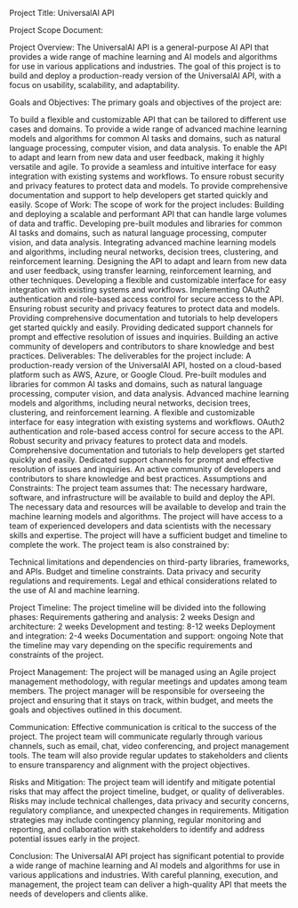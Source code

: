 Project Title: UniversalAI API

Project Scope Document:

Project Overview:
The UniversalAI API is a general-purpose AI API that provides a wide range of machine learning and AI models and algorithms for use in various applications and industries. The goal of this project is to build and deploy a production-ready version of the UniversalAI API, with a focus on usability, scalability, and adaptability.

Goals and Objectives:
The primary goals and objectives of the project are:

To build a flexible and customizable API that can be tailored to different use cases and domains.
To provide a wide range of advanced machine learning models and algorithms for common AI tasks and domains, such as natural language processing, computer vision, and data analysis.
To enable the API to adapt and learn from new data and user feedback, making it highly versatile and agile.
To provide a seamless and intuitive interface for easy integration with existing systems and workflows.
To ensure robust security and privacy features to protect data and models.
To provide comprehensive documentation and support to help developers get started quickly and easily.
Scope of Work:
The scope of work for the project includes:
Building and deploying a scalable and performant API that can handle large volumes of data and traffic.
Developing pre-built modules and libraries for common AI tasks and domains, such as natural language processing, computer vision, and data analysis.
Integrating advanced machine learning models and algorithms, including neural networks, decision trees, clustering, and reinforcement learning.
Designing the API to adapt and learn from new data and user feedback, using transfer learning, reinforcement learning, and other techniques.
Developing a flexible and customizable interface for easy integration with existing systems and workflows.
Implementing OAuth2 authentication and role-based access control for secure access to the API.
Ensuring robust security and privacy features to protect data and models.
Providing comprehensive documentation and tutorials to help developers get started quickly and easily.
Providing dedicated support channels for prompt and effective resolution of issues and inquiries.
Building an active community of developers and contributors to share knowledge and best practices.
Deliverables:
The deliverables for the project include:
A production-ready version of the UniversalAI API, hosted on a cloud-based platform such as AWS, Azure, or Google Cloud.
Pre-built modules and libraries for common AI tasks and domains, such as natural language processing, computer vision, and data analysis.
Advanced machine learning models and algorithms, including neural networks, decision trees, clustering, and reinforcement learning.
A flexible and customizable interface for easy integration with existing systems and workflows.
OAuth2 authentication and role-based access control for secure access to the API.
Robust security and privacy features to protect data and models.
Comprehensive documentation and tutorials to help developers get started quickly and easily.
Dedicated support channels for prompt and effective resolution of issues and inquiries.
An active community of developers and contributors to share knowledge and best practices.
Assumptions and Constraints:
The project team assumes that:
The necessary hardware, software, and infrastructure will be available to build and deploy the API.
The necessary data and resources will be available to develop and train the machine learning models and algorithms.
The project will have access to a team of experienced developers and data scientists with the necessary skills and expertise.
The project will have a sufficient budget and timeline to complete the work.
The project team is also constrained by:

Technical limitations and dependencies on third-party libraries, frameworks, and APIs.
Budget and timeline constraints.
Data privacy and security regulations and requirements.
Legal and ethical considerations related to the use of AI and machine learning.

Project Timeline:
The project timeline will be divided into the following phases:
Requirements gathering and analysis: 2 weeks
Design and architecture: 2 weeks
Development and testing: 8-12 weeks
Deployment and integration: 2-4 weeks
Documentation and support: ongoing
Note that the timeline may vary depending on the specific requirements and constraints of the project.

Project Management:
The project will be managed using an Agile project management methodology, with regular meetings and updates among team members. The project manager will be responsible for overseeing the project and ensuring that it stays on track, within budget, and meets the goals and objectives outlined in this document.

Communication:
Effective communication is critical to the success of the project. The project team will communicate regularly through various channels, such as email, chat, video conferencing, and project management tools. The team will also provide regular updates to stakeholders and clients to ensure transparency and alignment with the project objectives.

Risks and Mitigation:
The project team will identify and mitigate potential risks that may affect the project timeline, budget, or quality of deliverables. Risks may include technical challenges, data privacy and security concerns, regulatory compliance, and unexpected changes in requirements. Mitigation strategies may include contingency planning, regular monitoring and reporting, and collaboration with stakeholders to identify and address potential issues early in the project.

Conclusion:
The UniversalAI API project has significant potential to provide a wide range of machine learning and AI models and algorithms for use in various applications and industries. With careful planning, execution, and management, the project team can deliver a high-quality API that meets the needs of developers and clients alike.
